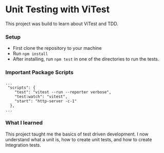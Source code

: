# Unit Testing with ViTest
This project was build to learn about ViTest and TDD. 


### Setup
- First clone the repository to your machine
- Run `npm install`
- After installing, run `npm test` in one of the directories to run the tests.

### Important Package Scripts
```
...
 "scripts": {
    "test": "vitest --run --reporter verbose",
    "test:watch": "vitest",
    "start": "http-server -c-1"
  },
...
```

### What I learned
This project taught me the basics of test driven development. I now understand what a unit is, how to create unit tests, and how to create Integration tests.


